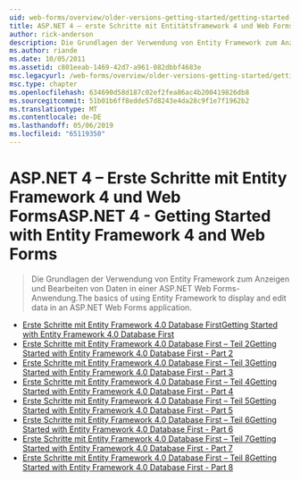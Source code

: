 ```yaml
---
uid: web-forms/overview/older-versions-getting-started/getting-started-with-ef/index
title: ASP.NET 4 – erste Schritte mit Entitätsframework 4 und Web Forms | Microsoft-Dokumentation
author: rick-anderson
description: Die Grundlagen der Verwendung von Entity Framework zum Anzeigen und Bearbeiten von Daten in einer ASP.NET Web Forms-Anwendung.
ms.author: riande
ms.date: 10/05/2011
ms.assetid: c801eeab-1469-42d7-a961-082dbbf4683e
msc.legacyurl: /web-forms/overview/older-versions-getting-started/getting-started-with-ef
msc.type: chapter
ms.openlocfilehash: 634690d58d187c02ef2fea86ac4b200419826db8
ms.sourcegitcommit: 51b01b6ff8edde57d8243e4da28c9f1e7f1962b2
ms.translationtype: MT
ms.contentlocale: de-DE
ms.lasthandoff: 05/06/2019
ms.locfileid: "65119350"
---
```

# <a name="aspnet-4---getting-started-with-entity-framework-4-and-web-forms"></a><span data-ttu-id="f8617-103">ASP.NET 4 – Erste Schritte mit Entity Framework 4 und Web Forms</span><span class="sxs-lookup"><span data-stu-id="f8617-103">ASP.NET 4 - Getting Started with Entity Framework 4 and Web Forms</span></span>

> <span data-ttu-id="f8617-104">Die Grundlagen der Verwendung von Entity Framework zum Anzeigen und Bearbeiten von Daten in einer ASP.NET Web Forms-Anwendung.</span><span class="sxs-lookup"><span data-stu-id="f8617-104">The basics of using Entity Framework to display and edit data in an ASP.NET Web Forms application.</span></span>

- [<span data-ttu-id="f8617-105">Erste Schritte mit Entity Framework 4.0 Database First</span><span class="sxs-lookup"><span data-stu-id="f8617-105">Getting Started with Entity Framework 4.0 Database First</span></span>](the-entity-framework-and-aspnet-getting-started-part-1.md)
- [<span data-ttu-id="f8617-106">Erste Schritte mit Entity Framework 4.0 Database First – Teil 2</span><span class="sxs-lookup"><span data-stu-id="f8617-106">Getting Started with Entity Framework 4.0 Database First - Part 2</span></span>](the-entity-framework-and-aspnet-getting-started-part-2.md)
- [<span data-ttu-id="f8617-107">Erste Schritte mit Entity Framework 4.0 Database First – Teil 3</span><span class="sxs-lookup"><span data-stu-id="f8617-107">Getting Started with Entity Framework 4.0 Database First - Part 3</span></span>](the-entity-framework-and-aspnet-getting-started-part-3.md)
- [<span data-ttu-id="f8617-108">Erste Schritte mit Entity Framework 4.0 Database First – Teil 4</span><span class="sxs-lookup"><span data-stu-id="f8617-108">Getting Started with Entity Framework 4.0 Database First - Part 4</span></span>](the-entity-framework-and-aspnet-getting-started-part-4.md)
- [<span data-ttu-id="f8617-109">Erste Schritte mit Entity Framework 4.0 Database First – Teil 5</span><span class="sxs-lookup"><span data-stu-id="f8617-109">Getting Started with Entity Framework 4.0 Database First - Part 5</span></span>](the-entity-framework-and-aspnet-getting-started-part-5.md)
- [<span data-ttu-id="f8617-110">Erste Schritte mit Entity Framework 4.0 Database First – Teil 6</span><span class="sxs-lookup"><span data-stu-id="f8617-110">Getting Started with Entity Framework 4.0 Database First - Part 6</span></span>](the-entity-framework-and-aspnet-getting-started-part-6.md)
- [<span data-ttu-id="f8617-111">Erste Schritte mit Entity Framework 4.0 Database First – Teil 7</span><span class="sxs-lookup"><span data-stu-id="f8617-111">Getting Started with Entity Framework 4.0 Database First - Part 7</span></span>](the-entity-framework-and-aspnet-getting-started-part-7.md)
- [<span data-ttu-id="f8617-112">Erste Schritte mit Entity Framework 4.0 Database First – Teil 8</span><span class="sxs-lookup"><span data-stu-id="f8617-112">Getting Started with Entity Framework 4.0 Database First - Part 8</span></span>](the-entity-framework-and-aspnet-getting-started-part-8.md)
